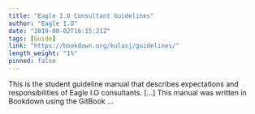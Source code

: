 ```yaml
---
title: "Eagle I.O Consultant Guidelines"
author: "Eagle I.O"
date: "2019-08-02T16:15:21Z"
tags: [Guide]
link: "https://bookdown.org/kulasj/guidelines/"
length_weight: "1%"
pinned: false
---
```


This is the student guideline manual that describes expectations and responsibilities of Eagle I.O consultants. [...] This manual was written in Bookdown using the GitBook ...
